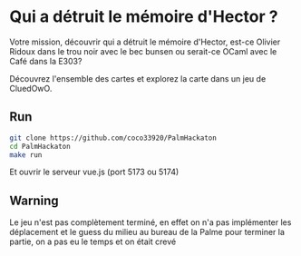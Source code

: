 # Qui a détruit le mémoire d'Hector ?
Votre mission, découvrir qui a détruit le mémoire d'Hector, est-ce Olivier Ridoux dans le trou noir avec le bec bunsen ou serait-ce OCaml avec le Café dans la E303?

Découvrez l'ensemble des cartes et explorez la carte dans un jeu de CluedOwO.

## Run
```bash
git clone https://github.com/coco33920/PalmHackaton
cd PalmHackaton
make run
```

Et ouvrir le serveur vue.js (port 5173 ou 5174)

## Warning

Le jeu n'est pas complètement terminé, en effet on n'a pas implémenter les déplacement et le guess du milieu au bureau de la Palme pour terminer la partie, on a pas eu le temps et on était crevé
